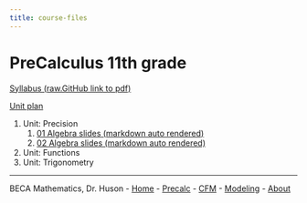 ```yaml
---
title: course-files
---
```


# PreCalculus 11th grade

[Syllabus (raw.GitHub link to pdf)](https://raw.githubusercontent.com/chrishuson/course-files/master/IB2023/Plan-IB.pdf)

[Unit plan](plan)

1. Unit: Precision
    1. [01 Algebra slides (markdown auto rendered)](01-Slides-Algebra)
    2. [02 Algebra slides (markdown auto rendered)](02-Slides-Algebra)
2. Unit: Functions
3. Unit: Trigonometry

---
BECA Mathematics, Dr. Huson - [Home](https://math.huson.com/) - [Precalc](../precalc) - [CFM](../cfm) - [Modeling](../modeling) - [About](https://math.huson.com/Contact)
